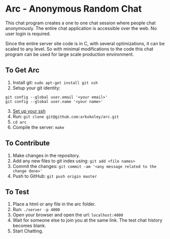 Arc - Anonymous Random Chat
===========================

This chat program creates a one to one chat session where people chat anonymously. The entire chat application is accessible over the web. No user login is required.

Since the entire server site code is in C, with several optimizations, it can be scaled to any level. So with minimal modifications to the code this chat program can be used for large scale production environment.

## To Get Arc

1. Install git: `sudo apt-get install git ssh`
2. Setup your git identity: 
```
git config --global user.email '<your email>'
git config --global user.name '<your name>'
```
3. [Set up your ssh](https://help.github.com/articles/generating-ssh-keys/)
4. Run: `git clone git@github.com:arkokoley/arc.git`
5. `cd arc`
6. Compile the server: `make`

## To Contribute

1. Make changes in the repository.
2. Add any new files to git index using: `git add <file names>`
3. Commit the changes: `git commit -am '<any message related to the change done>'`
4. Push to GitHub: `git push origin master`

## To Test

1. Place a html or any file in the arc folder.
2. Run: `./server -p 4000`
3. Open your browser and open the url: `localhost:4000`
4. Wait for someone else to join you at the same link. The test chat history becomes blank.
5. Start Chatting.
